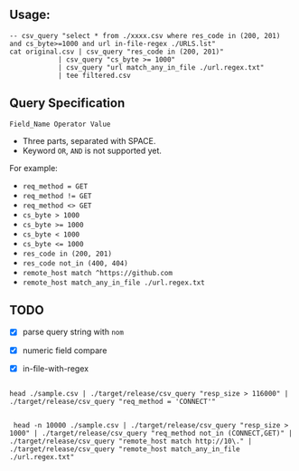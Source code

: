 ## Usage:

``` shell
-- csv_query "select * from ./xxxx.csv where res_code in (200, 201) and cs_byte>=1000 and url in-file-regex ./URLS.lst"
cat original.csv | csv_query "res_code in (200, 201)"
            | csv_query "cs_byte >= 1000"
            | csv_query "url match_any_in_file ./url.regex.txt"
            | tee filtered.csv

```

## Query Specification

`Field_Name Operator Value`

- Three parts, separated with SPACE.
- Keyword `OR`, `AND` is not supported yet.

For example:
- `req_method = GET`
- `req_method != GET`
- `req_method <> GET`
- `cs_byte > 1000`
- `cs_byte >= 1000`
- `cs_byte < 1000`
- `cs_byte <= 1000`
- `res_code in (200, 201)`
- `res_code not_in (400, 404)`
- `remote_host match ^https://github.com`
- `remote_host match_any_in_file ./url.regex.txt`




## TODO
- [X] parse query string with `nom`
- [X] numeric field compare
- [X] in-file-with-regex


``` shell

head ./sample.csv | ./target/release/csv_query "resp_size > 116000" | ./target/release/csv_query "req_method = 'CONNECT'"
  
```

``` shell
 head -n 10000 ./sample.csv | ./target/release/csv_query "resp_size > 1000" | ./target/release/csv_query "req_method not_in (CONNECT,GET)" | ./target/release/csv_query "remote_host match http://10\." | ./target/release/csv_query "remote_host match_any_in_file ./url.regex.txt"

```
